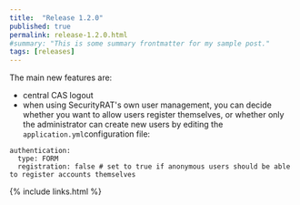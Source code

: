 ```yaml
---
title:  "Release 1.2.0"
published: true
permalink: release-1.2.0.html
#summary: "This is some summary frontmatter for my sample post."
tags: [releases]
---
```


The main new features are:

* central CAS logout
* when using SecurityRAT's own user management, you can decide whether you want to allow users register themselves, or whether only the administrator can create new users by editing the `application.yml`configuration file:

```
authentication:
  type: FORM 
  registration: false # set to true if anonymous users should be able to register accounts themselves
``` 

{% include links.html %}
